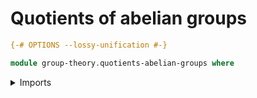 # Quotients of abelian groups

```agda
{-# OPTIONS --lossy-unification #-}
```

```agda
module group-theory.quotients-abelian-groups where
```

<details><summary>Imports</summary>
```agda
open import foundation.propositions
open import foundation.universe-levels

open import group-theory.abelian-groups
open import group-theory.homomorphisms-abelian-groups
open import group-theory.kernels
open import group-theory.quotient-groups
open import group-theory.subgroups-abelian-groups
```
</details>

## Idea

Given a subgroup `B` of an abelian group `A`, the quotient group
is an abelian group `A/B` equipped with a group homomorphism
`q : A → A/B` such that `H ⊆ ker q`, and such that `q` satisfies the
universal abelian group with the property that any group homomorphism
`f : A → C` such that `B ⊆ ker f` extends uniquely along `q` to a
group homomorphism `A/B → C`.

## Definitions

### Group homomorphisms that nullify a subgroup, i.e., that contain a subgroup in their kernel

```agda
module _
  {l1 l2 l3 : Level} (A : Ab l1) (B : Ab l2)
  where

  nullifies-subgroup-hom-Ab-Prop :
    type-hom-Ab A B → Subgroup-Ab l3 A → Prop (l1 ⊔ l2 ⊔ l3)
  nullifies-subgroup-hom-Ab-Prop f H =
    nullifies-normal-subgroup-hom-Group-Prop
      ( group-Ab A)
      ( group-Ab B)
      ( f)
      ( normal-subgroup-Subgroup-Ab A H)

  nullifies-normal-subgroup-hom-Ab :
    type-hom-Ab A B → Subgroup-Ab l3 A → UU (l1 ⊔ l2 ⊔ l3)
  nullifies-normal-subgroup-hom-Ab f H =
    nullifies-normal-subgroup-hom-Group
      ( group-Ab A)
      ( group-Ab B)
      ( f)
      ( normal-subgroup-Subgroup-Ab A H)

  nullifying-hom-Ab : Subgroup-Ab l3 A → UU (l1 ⊔ l2 ⊔ l3)
  nullifying-hom-Ab H =
    nullifying-hom-Group
      ( group-Ab A)
      ( group-Ab B)
      ( normal-subgroup-Subgroup-Ab A H)

  hom-nullifying-hom-Ab :
    (H : Subgroup-Ab l3 A) → nullifying-hom-Ab H → type-hom-Ab A B
  hom-nullifying-hom-Ab H =
    hom-nullifying-hom-Group
      ( group-Ab A)
      ( group-Ab B)
      ( normal-subgroup-Subgroup-Ab A H)

  nullifies-nullifying-hom-Ab :
    (H : Subgroup-Ab l3 A) (f : nullifying-hom-Ab H) →
    nullifies-normal-subgroup-hom-Ab
      ( hom-nullifying-hom-Ab H f) H
  nullifies-nullifying-hom-Ab H =
    nullifies-nullifying-hom-Group
      ( group-Ab A)
      ( group-Ab B)
      ( normal-subgroup-Subgroup-Ab A H)
```

### The universal property of quotient groups


precomp-nullifying-hom-Ab :
  {l1 l2 l3 l4 : Level} (A : Ab l1) (H : Subgroup-Ab l2 G)
  (K : Group l3) (f : nullifying-hom-Ab G K H)
  (L : Group l4) → type-hom-Ab K L → nullifying-hom-Ab G L H
pr1 (precomp-nullifying-hom-Ab G H K f L g) =
  comp-hom-Ab G K L g (hom-nullifying-hom-Ab G K H f)
pr2 (precomp-nullifying-hom-Ab G H K f L g) h p =
  ( ap
    ( map-hom-Ab K L g)
    ( nullifies-nullifying-hom-Ab G K H f h p)) ∙
  ( preserves-unit-hom-Ab K L g)

universal-property-quotient-Group :
  {l1 l2 l3 : Level} (l : Level) (A : Ab l1)
  (H : Subgroup-Ab l2 G) (Q : Group l3)
  (q : nullifying-hom-Ab G Q H) → UU (l1 ⊔ l2 ⊔ l3 ⊔ lsuc l)
universal-property-quotient-Group l G H Q q =
  (K : Group l) → is-equiv (precomp-nullifying-hom-Ab G H Q q K)


### The quotient group

#### The quotient map and the underlying set of the quotient group


module _
  {l1 l2 : Level} (A : Ab l1) (H : Subgroup-Ab l2 G)
  where

  set-quotient-Group : Set (l1 ⊔ l2)
  set-quotient-Group =
    quotient-Set (eq-rel-congruence-Subgroup-Ab G H)

  type-quotient-Group : UU (l1 ⊔ l2)
  type-quotient-Group =
    set-quotient (eq-rel-congruence-Subgroup-Ab G H)

  is-set-type-quotient-Group : is-set type-quotient-Group
  is-set-type-quotient-Group =
    is-set-set-quotient (eq-rel-congruence-Subgroup-Ab G H)

  map-quotient-hom-Ab : type-Group G → type-quotient-Group
  map-quotient-hom-Ab =
    quotient-map (eq-rel-congruence-Subgroup-Ab G H)

  is-surjective-map-quotient-hom-Ab :
    is-surjective map-quotient-hom-Ab
  is-surjective-map-quotient-hom-Ab =
    is-surjective-quotient-map (eq-rel-congruence-Subgroup-Ab G H)

  is-effective-map-quotient-hom-Ab :
    is-effective
      ( eq-rel-congruence-Subgroup-Ab G H)
      ( map-quotient-hom-Ab)
  is-effective-map-quotient-hom-Ab =
    is-effective-quotient-map (eq-rel-congruence-Subgroup-Ab G H)

  apply-effectiveness-map-quotient-hom-Ab :
    {x y : type-Group G} →
    map-quotient-hom-Ab x ＝ map-quotient-hom-Ab y →
    sim-congruence-Subgroup-Ab G H x y
  apply-effectiveness-map-quotient-hom-Ab =
    apply-effectiveness-quotient-map
      ( eq-rel-congruence-Subgroup-Ab G H)

  apply-effectiveness-map-quotient-hom-Ab' :
    {x y : type-Group G} →
    sim-congruence-Subgroup-Ab G H x y →
    map-quotient-hom-Ab x ＝ map-quotient-hom-Ab y
  apply-effectiveness-map-quotient-hom-Ab' =
    apply-effectiveness-quotient-map'
      ( eq-rel-congruence-Subgroup-Ab G H)

  reflecting-map-quotient-hom-Ab :
    reflecting-map-Eq-Rel
      ( eq-rel-congruence-Subgroup-Ab G H)
      ( type-quotient-Group)
  reflecting-map-quotient-hom-Ab =
    reflecting-map-quotient-map
      ( eq-rel-congruence-Subgroup-Ab G H)

  is-set-quotient-set-quotient-Group :
    {l : Level} →
    is-set-quotient l
      ( eq-rel-congruence-Subgroup-Ab G H)
      ( set-quotient-Group)
      ( reflecting-map-quotient-hom-Ab)
  is-set-quotient-set-quotient-Group =
    is-set-quotient-set-quotient
      ( eq-rel-congruence-Subgroup-Ab G H)


#### The group structure on the quotient group


  unit-quotient-Group : type-quotient-Group
  unit-quotient-Group = map-quotient-hom-Ab (unit-Group G)

  binary-hom-mul-quotient-Group :
    binary-hom-Eq-Rel
      ( eq-rel-congruence-Subgroup-Ab G H)
      ( eq-rel-congruence-Subgroup-Ab G H)
      ( eq-rel-congruence-Subgroup-Ab G H)
  pr1 binary-hom-mul-quotient-Group = mul-Group G
  pr2 binary-hom-mul-quotient-Group =
    mul-congruence-Subgroup-Ab G H

  mul-quotient-Group :
    (x y : type-quotient-Group) → type-quotient-Group
  mul-quotient-Group =
    binary-map-set-quotient
      ( eq-rel-congruence-Subgroup-Ab G H)
      ( eq-rel-congruence-Subgroup-Ab G H)
      ( eq-rel-congruence-Subgroup-Ab G H)
      ( binary-hom-mul-quotient-Group)

  mul-quotient-Group' :
    (x y : type-quotient-Group) → type-quotient-Group
  mul-quotient-Group' x y = mul-quotient-Group y x

  compute-mul-quotient-Group :
    (x y : type-Group G) →
    mul-quotient-Group
      ( map-quotient-hom-Ab x)
      ( map-quotient-hom-Ab y) ＝
    map-quotient-hom-Ab (mul-Group G x y)
  compute-mul-quotient-Group =
    compute-binary-map-set-quotient
      ( eq-rel-congruence-Subgroup-Ab G H)
      ( eq-rel-congruence-Subgroup-Ab G H)
      ( eq-rel-congruence-Subgroup-Ab G H)
      ( binary-hom-mul-quotient-Group)

  hom-inv-quotient-Group :
    hom-Eq-Rel
      ( eq-rel-congruence-Subgroup-Ab G H)
      ( eq-rel-congruence-Subgroup-Ab G H)
  pr1 hom-inv-quotient-Group = inv-Group G
  pr2 hom-inv-quotient-Group = inv-congruence-Subgroup-Ab G H

  inv-quotient-Group : type-quotient-Group → type-quotient-Group
  inv-quotient-Group =
    map-set-quotient
      ( eq-rel-congruence-Subgroup-Ab G H)
      ( eq-rel-congruence-Subgroup-Ab G H)
      ( hom-inv-quotient-Group)

  compute-inv-quotient-Group :
    (x : type-Group G) →
    inv-quotient-Group (map-quotient-hom-Ab x) ＝
    map-quotient-hom-Ab (inv-Group G x)
  compute-inv-quotient-Group =
    coherence-square-map-set-quotient
      ( eq-rel-congruence-Subgroup-Ab G H)
      ( eq-rel-congruence-Subgroup-Ab G H)
      ( hom-inv-quotient-Group)

  left-unit-law-mul-quotient-Group :
    (x : type-quotient-Group) →
    mul-quotient-Group unit-quotient-Group x ＝ x
  left-unit-law-mul-quotient-Group =
    induction-set-quotient
      ( eq-rel-congruence-Subgroup-Ab G H)
      ( λ y →
        Id-Prop
          ( set-quotient-Group)
          ( mul-quotient-Group unit-quotient-Group y)
          ( y))
      ( λ x →
        ( compute-mul-quotient-Group (unit-Group G) x) ∙
        ( ap map-quotient-hom-Ab (left-unit-law-mul-Group G x)))

  right-unit-law-mul-quotient-Group :
    (x : type-quotient-Group) →
    mul-quotient-Group x unit-quotient-Group ＝ x
  right-unit-law-mul-quotient-Group =
    induction-set-quotient
      ( eq-rel-congruence-Subgroup-Ab G H)
      ( λ y →
        Id-Prop
          ( set-quotient-Group)
          ( mul-quotient-Group y unit-quotient-Group)
          ( y))
      ( λ x →
        ( compute-mul-quotient-Group x (unit-Group G)) ∙
        ( ap map-quotient-hom-Ab (right-unit-law-mul-Group G x)))

  associative-mul-quotient-Group :
    (x y z : type-quotient-Group) →
    ( mul-quotient-Group (mul-quotient-Group x y) z) ＝
    ( mul-quotient-Group x (mul-quotient-Group y z))
  associative-mul-quotient-Group =
    triple-induction-set-quotient'
      ( eq-rel-congruence-Subgroup-Ab G H)
      ( λ x y z →
        Id-Prop
          ( set-quotient-Group)
          ( mul-quotient-Group (mul-quotient-Group x y) z)
          ( mul-quotient-Group x (mul-quotient-Group y z)))
      ( λ x y z →
        ( ap
          ( mul-quotient-Group' (map-quotient-hom-Ab z))
          ( compute-mul-quotient-Group x y)) ∙
        ( ( compute-mul-quotient-Group (mul-Group G x y) z) ∙
          ( ( ap
              ( map-quotient-hom-Ab)
              ( associative-mul-Group G x y z)) ∙
            ( ( inv
                ( compute-mul-quotient-Group x (mul-Group G y z))) ∙
              ( ap
                ( mul-quotient-Group (map-quotient-hom-Ab x))
                ( inv (compute-mul-quotient-Group y z)))))))

  left-inverse-law-mul-quotient-Group :
    (x : type-quotient-Group) →
    ( mul-quotient-Group (inv-quotient-Group x) x) ＝
    ( unit-quotient-Group)
  left-inverse-law-mul-quotient-Group =
    induction-set-quotient
      ( eq-rel-congruence-Subgroup-Ab G H)
      ( λ y →
        Id-Prop
          ( set-quotient-Group)
          ( mul-quotient-Group (inv-quotient-Group y) y)
          ( unit-quotient-Group))
      ( λ x →
        ( ap
          ( mul-quotient-Group' (map-quotient-hom-Ab x))
          ( compute-inv-quotient-Group x)) ∙
        ( ( compute-mul-quotient-Group (inv-Group G x) x) ∙
          ( ap map-quotient-hom-Ab
            ( left-inverse-law-mul-Group G x))))

  right-inverse-law-mul-quotient-Group :
    (x : type-quotient-Group) →
    ( mul-quotient-Group x (inv-quotient-Group x)) ＝
    ( unit-quotient-Group)
  right-inverse-law-mul-quotient-Group =
    induction-set-quotient
      ( eq-rel-congruence-Subgroup-Ab G H)
      ( λ y →
        Id-Prop
          ( set-quotient-Group)
          ( mul-quotient-Group y (inv-quotient-Group y))
          ( unit-quotient-Group))
      ( λ x →
        ( ap
          ( mul-quotient-Group (map-quotient-hom-Ab x))
          ( compute-inv-quotient-Group x)) ∙
        ( ( compute-mul-quotient-Group x (inv-Group G x)) ∙
          ( ap map-quotient-hom-Ab
            ( right-inverse-law-mul-Group G x))))

  semigroup-quotient-Group : Semigroup (l1 ⊔ l2)
  pr1 semigroup-quotient-Group = set-quotient-Group
  pr1 (pr2 semigroup-quotient-Group) = mul-quotient-Group
  pr2 (pr2 semigroup-quotient-Group) = associative-mul-quotient-Group

  quotient-Group : Group (l1 ⊔ l2)
  pr1 quotient-Group = semigroup-quotient-Group
  pr1 (pr1 (pr2 quotient-Group)) = unit-quotient-Group
  pr1 (pr2 (pr1 (pr2 quotient-Group))) =
    left-unit-law-mul-quotient-Group
  pr2 (pr2 (pr1 (pr2 quotient-Group))) =
    right-unit-law-mul-quotient-Group
  pr1 (pr2 (pr2 quotient-Group)) = inv-quotient-Group
  pr1 (pr2 (pr2 (pr2 quotient-Group))) =
    left-inverse-law-mul-quotient-Group
  pr2 (pr2 (pr2 (pr2 quotient-Group))) =
    right-inverse-law-mul-quotient-Group
